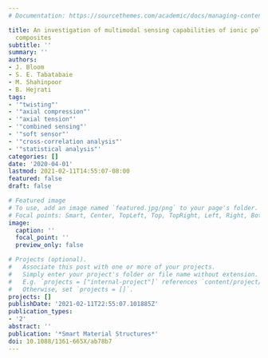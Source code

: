 ```yaml
---
# Documentation: https://sourcethemes.com/academic/docs/managing-content/

title: An investigation of multimodal sensing capabilities of ionic polymer-metal
  composites
subtitle: ''
summary: ''
authors:
- J. Bloom
- S. E. Tabatabaie
- M. Shahinpoor
- B. Hejrati
tags:
- '"twisting"'
- '"axial compression"'
- '"axial tension"'
- '"combined sensing"'
- '"soft sensor"'
- '"cross-correlation analysis"'
- '"statistical analysis"'
categories: []
date: '2020-04-01'
lastmod: 2021-02-11T14:55:07-08:00
featured: false
draft: false

# Featured image
# To use, add an image named `featured.jpg/png` to your page's folder.
# Focal points: Smart, Center, TopLeft, Top, TopRight, Left, Right, BottomLeft, Bottom, BottomRight.
image:
  caption: ''
  focal_point: ''
  preview_only: false

# Projects (optional).
#   Associate this post with one or more of your projects.
#   Simply enter your project's folder or file name without extension.
#   E.g. `projects = ["internal-project"]` references `content/project/deep-learning/index.md`.
#   Otherwise, set `projects = []`.
projects: []
publishDate: '2021-02-11T22:55:07.101885Z'
publication_types:
- '2'
abstract: ''
publication: '*Smart Material Structures*'
doi: 10.1088/1361-665X/ab78b7
---
```

